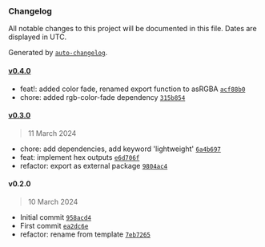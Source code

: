 ### Changelog

All notable changes to this project will be documented in this file. Dates are displayed in UTC.

Generated by [`auto-changelog`](https://github.com/CookPete/auto-changelog).

#### [v0.4.0](https://github.com/ChrisCodesThings/color-object/compare/v0.3.0...v0.4.0)

- feat!: added color fade, renamed export function to asRGBA [`acf88b0`](https://github.com/ChrisCodesThings/color-object/commit/acf88b04cd590d27ebe0aa364f3f84dbf27ee88c)
- chore: added rgb-color-fade dependency [`315b854`](https://github.com/ChrisCodesThings/color-object/commit/315b854c2d1c7e75dec4de3bd34ab454dfd52d0c)

#### [v0.3.0](https://github.com/ChrisCodesThings/color-object/compare/v0.2.0...v0.3.0)

> 11 March 2024

- chore: add dependencies, add keyword 'lightweight' [`6a4b697`](https://github.com/ChrisCodesThings/color-object/commit/6a4b6979c04a217a88977fd51e945d4452180910)
- feat: implement hex outputs [`e6d706f`](https://github.com/ChrisCodesThings/color-object/commit/e6d706f02c7033759c21459fd7af049f8b0cc254)
- refactor: export as external package [`9804ac4`](https://github.com/ChrisCodesThings/color-object/commit/9804ac41efb73215bc214bdc2a81f1e0b0d0bb39)

#### v0.2.0

> 10 March 2024

- Initial commit [`958acd4`](https://github.com/ChrisCodesThings/color-object/commit/958acd4e16b1c03742bc6abd7af4834087296db2)
- First commit [`ea2dc6e`](https://github.com/ChrisCodesThings/color-object/commit/ea2dc6e014f02098750c93e6377d08fd2e2aaa09)
- refactor: rename from template [`7eb7265`](https://github.com/ChrisCodesThings/color-object/commit/7eb72651d6d2df5f81855f2f568eef845b477a4e)
